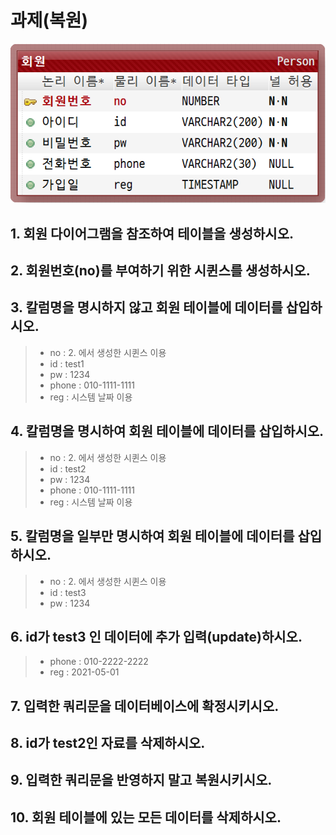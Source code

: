 # 과제(복원)

![ER다이어그램](./Person.png)
## 1. 회원 다이어그램을 참조하여 테이블을 생성하시오.

## 2. 회원번호(no)를 부여하기 위한 시퀸스를 생성하시오.

## 3. 칼럼명을 명시하지 않고 회원 테이블에 데이터를 삽입하시오.
> - no : 2. 에서 생성한 시퀸스 이용
> - id : test1
> - pw : 1234
> - phone : 010-1111-1111
> - reg : 시스템 날짜 이용

## 4. 칼럼명을 명시하여 회원 테이블에 데이터를 삽입하시오.
> - no : 2. 에서 생성한 시퀸스 이용
> - id : test2
> - pw : 1234
> - phone : 010-1111-1111
> - reg : 시스템 날짜 이용

## 5. 칼럼명을 일부만 명시하여 회원 테이블에 데이터를 삽입하시오.
> - no : 2. 에서 생성한 시퀸스 이용
> - id : test3
> - pw : 1234

## 6. id가 test3 인 데이터에 추가 입력(update)하시오.
> - phone : 010-2222-2222
> - reg : 2021-05-01

## 7. 입력한 쿼리문을 데이터베이스에 확정시키시오.

## 8. id가 test2인 자료를 삭제하시오.

## 9. 입력한 쿼리문을 반영하지 말고 복원시키시오.

## 10. 회원 테이블에 있는 모든 데이터를 삭제하시오.
